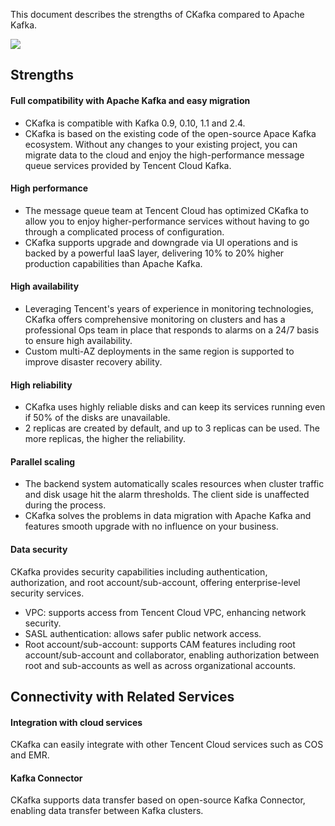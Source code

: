 This document describes the strengths of CKafka compared to Apache Kafka.

![](https://main.qcloudimg.com/raw/61afe09bf008596f235e750a6c31854d.png)



## Strengths

#### Full compatibility with Apache Kafka and easy migration

- CKafka is compatible with Kafka 0.9, 0.10, 1.1 and 2.4.
- CKafka is based on the existing code of the open-source Apace Kafka ecosystem. Without any changes to your existing project, you can migrate data to the cloud and enjoy the high-performance message queue services provided by Tencent Cloud Kafka.

#### High performance

- The message queue team at Tencent Cloud has optimized CKafka to allow you to enjoy higher-performance services without having to go through a complicated process of configuration.
- CKafka supports upgrade and downgrade via UI operations and is backed by a powerful IaaS layer, delivering 10% to 20% higher production capabilities than Apache Kafka.

#### High availability

- Leveraging Tencent's years of experience in monitoring technologies, CKafka offers comprehensive monitoring on clusters and has a professional Ops team in place that responds to alarms on a 24/7 basis to ensure high availability.
- Custom multi-AZ deployments in the same region is supported to improve disaster recovery ability.

#### High reliability

- CKafka uses highly reliable disks and can keep its services running even if 50% of the disks are unavailable.
- 2 replicas are created by default, and up to 3 replicas can be used. The more replicas, the higher the reliability.

#### Parallel scaling

- The backend system automatically scales resources when cluster traffic and disk usage hit the alarm thresholds. The client side is unaffected during the process.
- CKafka solves the problems in data migration with Apache Kafka and features smooth upgrade with no influence on your business.

#### Data security

CKafka provides security capabilities including authentication, authorization, and root account/sub-account, offering enterprise-level security services.
- VPC: supports access from Tencent Cloud VPC, enhancing network security.
- SASL authentication: allows safer public network access.
- Root account/sub-account: supports CAM features including root account/sub-account and collaborator, enabling authorization between root and sub-accounts as well as across organizational accounts.

## Connectivity with Related Services

#### Integration with cloud services

CKafka can easily integrate with other Tencent Cloud services such as COS and EMR.

#### Kafka Connector

CKafka supports data transfer based on open-source Kafka Connector, enabling data transfer between Kafka clusters.
